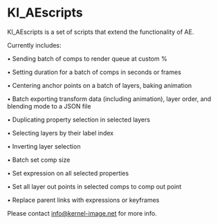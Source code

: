 # KI_AEscripts
KI_AEscripts is a set of scripts that extend the functionality of AE.


Currently includes:


• Sending batch of comps to render queue at custom %

• Setting duration for a batch of comps in seconds or frames

• Centering anchor points on a batch of layers, baking animation

• Batch exporting transform data (including animation), layer order, and blending mode to a JSON file

• Duplicating property selection in selected layers

• Selecting layers by their label index

• Inverting layer selection

• Batch set comp size

• Set expression on all selected properties

• Set all layer out points in selected comps to comp out point

• Replace parent links with expressions or keyframes


Please contact info@kernel-image.net for more info.
